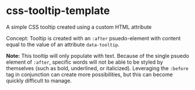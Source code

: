 # css-tooltip-template
A simple CSS tooltip created using a custom HTML attribute

Concept: Tooltip is created with an `:after` psuedo-element with content equal to the value of an attribute `data-tooltip`.

__Note:__ This tooltip will only populate with text. Because of the single psuedo element of `:after`, specific words will not be able to be styled by themselves (such as bold, underlined, or italicized). Leveraging the `:before` tag in conjunction can create more possibilities, but this can become quickly difficult to manage.
